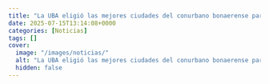 ```yaml
---
title: "La UBA eligió las mejores ciudades del conurbano bonaerense para vivir"
date: 2025-07-15T13:14:08+0000
categories: [Noticias]
tags: []
cover:
  image: "/images/noticias/"
  alt: "La UBA eligió las mejores ciudades del conurbano bonaerense para vivir"
  hidden: false
---
```



